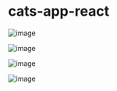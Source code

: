 # cats-app-react
![image](https://github.com/eissafaheem/cats-app-react/assets/68000460/54b1b73e-e9a6-4e26-9158-be9908307192)

        
![image](https://github.com/eissafaheem/cats-app-react/assets/68000460/55fe97dd-896f-4941-ac80-a84889d603d6)

![image](https://github.com/eissafaheem/cats-app-react/assets/68000460/797389e0-89b8-4fa2-b7d4-dfa5300147a6)

![image](https://github.com/eissafaheem/cats-app-react/assets/68000460/0789ceb9-948b-42bf-9bc7-22f2572b17bc)

